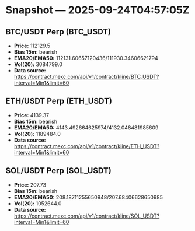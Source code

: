 # Snapshot — 2025-09-24T04:57:05Z

## BTC/USDT Perp (BTC_USDT)
- **Price:** 112129.5
- **Bias 15m:** bearish
- **EMA20/EMA50:** 112131.60657120436/111930.34606621794
- **Vol(20):** 3084799.0
- **Data source:** https://contract.mexc.com/api/v1/contract/kline/BTC_USDT?interval=Min1&limit=60

## ETH/USDT Perp (ETH_USDT)
- **Price:** 4139.37
- **Bias 15m:** bearish
- **EMA20/EMA50:** 4143.492664625974/4132.048481985609
- **Vol(20):** 1189484.0
- **Data source:** https://contract.mexc.com/api/v1/contract/kline/ETH_USDT?interval=Min1&limit=60

## SOL/USDT Perp (SOL_USDT)
- **Price:** 207.73
- **Bias 15m:** bearish
- **EMA20/EMA50:** 208.18711255650948/207.68406628650985
- **Vol(20):** 1052644.0
- **Data source:** https://contract.mexc.com/api/v1/contract/kline/SOL_USDT?interval=Min1&limit=60
